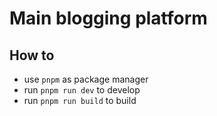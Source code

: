 # Main blogging platform

## How to
- use `pnpm` as package manager
- run `pnpm run dev` to develop
- run `pnpm run build` to build